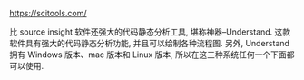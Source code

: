 https://scitools.com/

比 source insight 软件还强大的代码静态分析工具, 堪称神器–Understand. 这款软件具有强大的代码静态分析功能, 并且可以绘制各种流程图. 另外, Understand 拥有 Windows 版本、mac 版本和 Linux 版本, 所以在这三种系统任何一个下面都可以使用. 
